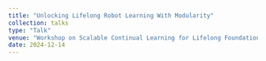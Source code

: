```yaml
---
title: "Unlocking Lifelong Robot Learning With Modularity"
collection: talks
type: "Talk"
venue: "Workshop on Scalable Continual Learning for Lifelong Foundation Models at NeurIPS"
date: 2024-12-14
---
```

